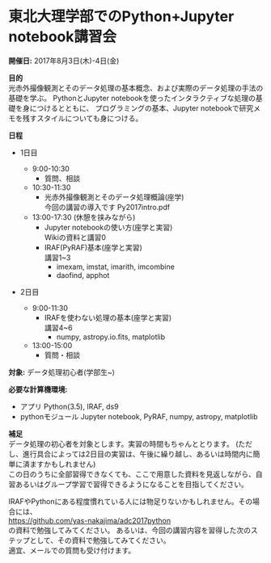 # 東北大理学部でのPython+Jupyter notebook講習会

**開催日:**
2017年8月3日(木)-4日(金)  

**目的**  
光赤外撮像観測とそのデータ処理の基本概念、および実際のデータ処理の手法の基礎を学ぶ。
PythonとJupyter notebookを使ったインタラクティブな処理の基礎を身につけるとともに、
プログラミングの基本、Jupyter notebookで研究メモを残すスタイルについても身につける。

**日程**
- 1日目  
	- 9:00-10:30
		- 質問、相談
	- 10:30-11:30
		- 光赤外撮像観測とそのデータ処理概論(座学)  
		今回の講習の導入です
		Py2017intro.pdf
	- 13:00-17:30 (休憩を挟みながら)  
		- Jupyter notebookの使い方(座学と実習)  
		Wikiの資料と講習0
		- IRAF(PyRAF)基本(座学と実習)  
		講習1~3
			- imexam, imstat, imarith, imcombine  
			- daofind, apphot

- 2日目  
	- 9:00-11:30  
		- IRAFを使わない処理の基本(座学と実習)   
		講習4~6
			- numpy, astropy.io.fits, matplotlib
	- 13:00-15:00
		- 質問・相談  

**対象:** データ処理初心者(学部生~)

**必要な計算機環境:** 
- アプリ Python(3.5), IRAF, ds9
- pythonモジュール  Jupyter notebook, PyRAF, numpy, astropy, matplotlib

**補足**  
データ処理の初心者を対象とします。実習の時間もちゃんととります。
(ただし、進行具合によっては2日目の実習は、午後に繰り越し、あるいは時間内に簡単に済ますかもしれません)  
この日のうちに全部習得できなくても、ここで用意した資料を見返しながら、自習あるいはグループ学習で習得できるようになることを目指してください。

IRAFやPythonにある程度慣れている人には物足りないかもしれません。その場合には、  
https://github.com/yas-nakajima/adc2017python  
の資料で勉強してみてください。
あるいは、今回の講習内容を習得した次のステップとして、その資料で勉強してみてください。  
適宜、メールでの質問も受け付けます。


